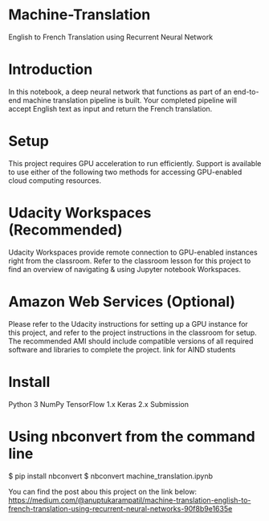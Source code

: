 # Machine-Translation
English to French Translation using Recurrent Neural Network

# Introduction
In this notebook, a deep neural network that functions as part of an end-to-end machine translation pipeline is built. Your completed pipeline will accept English text as input and return the French translation.

# Setup
This project requires GPU acceleration to run efficiently. Support is available to use either of the following two methods for accessing GPU-enabled cloud computing resources.

# Udacity Workspaces (Recommended)
Udacity Workspaces provide remote connection to GPU-enabled instances right from the classroom. Refer to the classroom lesson for this project to find an overview of navigating & using Jupyter notebook Workspaces.

# Amazon Web Services (Optional)
Please refer to the Udacity instructions for setting up a GPU instance for this project, and refer to the project instructions in the classroom for setup. The recommended AMI should include compatible versions of all required software and libraries to complete the project. link for AIND students

# Install
Python 3
NumPy
TensorFlow 1.x
Keras 2.x
Submission


# Using nbconvert from the command line

$ pip install nbconvert $ nbconvert machine_translation.ipynb


You can find the post abou this project on the link below:
https://medium.com/@anuptukarampatil/machine-translation-english-to-french-translation-using-recurrent-neural-networks-90f8b9e1635e
